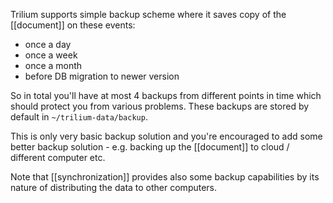Trilium supports simple backup scheme where it saves copy of the [[document]] on these events:

* once a day
* once a week
* once a month
* before DB migration to newer version

So in total you'll have at most 4 backups from different points in time which should protect you from various problems. These backups are stored by default in `~/trilium-data/backup`.

This is only very basic backup solution and you're encouraged to add some better backup solution - e.g. backing up the [[document]] to cloud / different computer etc.

Note that [[synchronization]] provides also some backup capabilities by its nature of distributing the data to other computers.